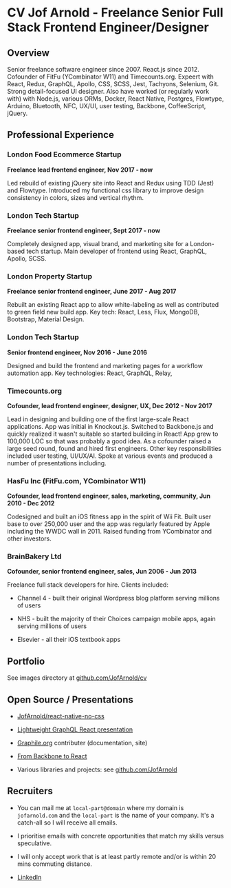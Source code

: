 # CV Jof Arnold - Freelance Senior Full Stack Frontend Engineer/Designer

## Overview

Senior freelance software engineer since 2007. React.js since 2012. Cofounder of FitFu (YCombinator W11) and Timecounts.org. Expeert with React, Redux, GraphQL, Apollo, CSS, SCSS, Jest, Tachyons, Selenium, Git. Strong detail-focused UI designer. Also have worked (or regularly work with) with Node.js, various ORMs, Docker, React Native, Postgres, Flowtype, Arduino, Bluetooth, NFC, UX/UI, user testing, Backbone, CoffeeScript, jQuery.

## Professional Experience

### London Food Ecommerce Startup

**Freelance lead frontend engineer, Nov 2017 - now**

Led rebuild of existing jQuery site into React and Redux using TDD (Jest) and Flowtype. Introduced my functional css library to improve design consistency in colors, sizes and vertical rhythm.

### London Tech Startup

**Freelance senior frontend engineer, Sept 2017 - now**

Completely designed app, visual brand, and marketing site for a London-based tech startup. Main developer of frontend using React, GraphQL, Apollo, SCSS.

### London Property Startup

**Freelance senior frontend engineer, June 2017 - Aug 2017**

Rebuilt an existing React app to allow white-labeling as well as contributed to green field new build app. Key tech: React, Less, Flux, MongoDB, Bootstrap, Material Design.

### London Tech Startup

**Senior frontend engineer, Nov 2016 - June 2016**

Designed and build the frontend and marketing pages for a workflow automation app. Key technologies: React, GraphQL, Relay, 

### Timecounts.org

**Cofounder, lead frontend engineer, designer, UX, Dec 2012 - Nov 2017**

Lead in designing and building one of the first large-scale React applications. App was initial in Knockout.js. Switched to Backbone.js and quickly realized it wasn't suitable so started building in React! App grew to 100,000 LOC so that was probably a good idea. As a cofounder raised a large seed round, found and hired first engineers. Other key responsibilities included user testing, UI/UX/AI. Spoke at various events and produced a number of presentations including.

### HasFu Inc (FitFu.com, YCombinator W11)

**Cofounder, lead frontend engineer, sales, marketing, community, Jun 2010 - Dec 2012**

Codesigned and built an iOS fitness app in the spirit of Wii Fit. Built user base to over 250,000 user and the app was regularly featured by Apple including the WWDC wall in 2011. Raised funding from YCombinator and other investors.

### BrainBakery Ltd

**Cofounder, senior frontend engineer, sales, Jun 2006 - Jun 2013**

Freelance full stack developers for hire. Clients included:

- Channel 4 - built their original Wordpress blog platform serving millions of users

- NHS - built the majority of their Choices campaign mobile apps, again serving millions of users

- Elsevier - all their iOS textbook apps

## Portfolio

See images directory at [github.com/JofArnold/cv](https://github.com/JofArnold/cv)

## Open Source / Presentations

- [JofArnold/react-native-no-css](https://github.com/JofArnold/react-native-no-css)

- [Lightweight GraphQL React presentation](https://github.com/GraphQLTraining/lightweight-graphql-react)

- [Graphile.org](https://graphile.org) contributer (documentation, site)

- [From Backbone to React](http://timecounts.github.io/backbone-react)

- Various libraries and projects: see [github.com/JofArnold](https://github.com/JofArnold)

## Recruiters

- You can mail me at `local-part@domain` where my domain is `jofarnold.com` and the `local-part` is the name of your company. It's a catch-all so I will receive all emails.

- I prioritise emails with concrete opportunities that match my skills versus speculative.

- I will only accept work that is at least partly remote and/or is within 20 mins commuting distance.

- [LinkedIn](https://www.linkedin.com/in/jofarnold/)
